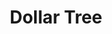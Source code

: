 ---
title: "Dollar Tree"
url: /philadelphia/dollar-tree-franklin-mills-boulevard/
shop: variety store
---